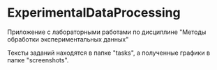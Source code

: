 # ExperimentalDataProcessing
Приложение с лабораторными работами по дисциплине "Методы обработки экспериментальных данных"

Тексты заданий находятся в папке "tasks", а полученные графики в папке "screenshots".

